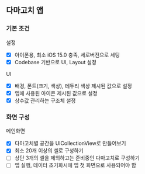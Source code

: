 ## 다마고치 앱

### 기본 조건

설정

- [x] 아이폰용, 최소 iOS 15.0 충족, 세로버전으로 세팅
- [x] Codebase 기반으로 UI, Layout 설정

UI
- [x] 배경, 폰트(크기, 색상), 테두리 색상 제시된 값으로 설정
- [x] 앱에 사용된 아이콘 제시된 값으로 설정
- [x] 상수값 관리하는 구조체 설정

### 화면 구성

메인화면

- [x] 다마고치별 공간을 UICollectionView로 만들어보기
- [x] 최소 20개 이상의 셀로 구성하기
- [ ] 상단 3개의 셀을 제외하고는 준비중인 다마고치로 구성하기
- [ ] 앱 실행, 데이터 초기화시에 앱 첫 화면으로 사용되어야 함
